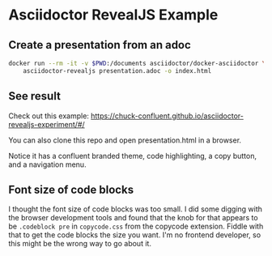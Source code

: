 # Asciidoctor RevealJS Example

## Create a presentation from an adoc

```bash
docker run --rm -it -v $PWD:/documents asciidoctor/docker-asciidoctor \
    asciidoctor-revealjs presentation.adoc -o index.html
```

## See result

Check out this example: https://chuck-confluent.github.io/asciidoctor-revealjs-experiment/#/

You can also clone this repo and open presentation.html in a browser.

Notice it has a confluent branded theme, code highlighting, a copy button, and a navigation menu.

## Font size of code blocks

I thought the font size of code blocks was too small. I did some digging with the browser development tools and found that the knob for that appears to be `.codeblock pre` in `copycode.css` from the copycode extension. Fiddle with that to get the code blocks the size you want. I'm no frontend developer, so this might be the wrong way to go about it.
